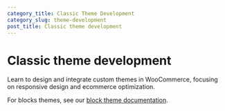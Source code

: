 ```yaml
---
category_title: Classic Theme Development 
category_slug: theme-development
post_title: Classic theme development
---
```


# Classic theme development

Learn to design and integrate custom themes in WooCommerce, focusing on responsive design and ecommerce optimization.

For blocks themes, see our [block theme documentation](../block-theme-development/README.md).
